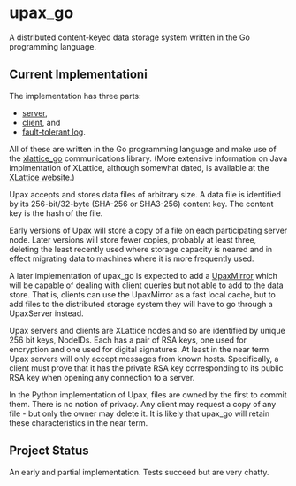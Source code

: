 <h1 class="libTop">upax_go</h1>


A distributed content-keyed data storage system written in the Go
programming language.

## Current Implementationi

The implementation has three parts:

* [server](https://jddixon.github.io/upax_go/upaxServer.html),
* [client](https://jddixon.github.io/upax_go/upaxClient.html), and
* [fault-tolerant log](https://jddixon.github.io/upax_go/ftLog.html).

All of these are written in the Go programming language and make use of the
[xlattice_go](https://github.com/jddixon/xlattice_go) communications library.
(More extensive information on Java implmentation of XLattice, although
somewhat dated,
is available at the
[XLattice website](http://www.xlattice.org).)

Upax accepts and stores data files of arbitrary size.  A data file is
identified by its 256-bit/32-byte (SHA-256 or SHA3-256) content key.
The content key is the hash of the file.

Early versions
of Upax will store a copy of a file on each participating server node.
Later versions will store fewer copies, probably at least three,
deleting the least recently used where storage capacity is neared
and in effect migrating data to machines where it is more frequently
used.

A later implementation of upax_go
is expected to add a
[UpaxMirror](https://jddixon.github.io/upax_go/upaxMirror.html)
which will be capable of dealing with client queries but not able to add
to the data store.  That is, clients can use the UpaxMirror as a fast
local cache, but to add files to the distributed storage system
they will have to go through a UpaxServer instead.

Upax servers and clients are XLattice nodes and so are identified by
unique 256 bit keys, NodeIDs.  Each has a pair of RSA keys, one used
for encryption and one used for digital signatures.  At least in the
near term Upax servers will only accept messages from known hosts.
Specifically, a client must prove that it has the private RSA key
corresponding to its public RSA key when opening any connection to
a server.

In the Python implementation of Upax, files are owned by the first
to commit them.  There is no notion of privacy.  Any client may
request a copy of any file - but only the owner may delete it.  It
is likely that upax_go will retain these characteristics in the near
term.

## Project Status

An early and partial implementation.  Tests succeed but are very chatty.

